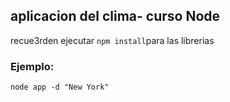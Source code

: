 ## aplicacion del clima- curso Node

recue3rden ejecutar ```npm install```para las librerias

### Ejemplo:
```
node app -d "New York"
````
